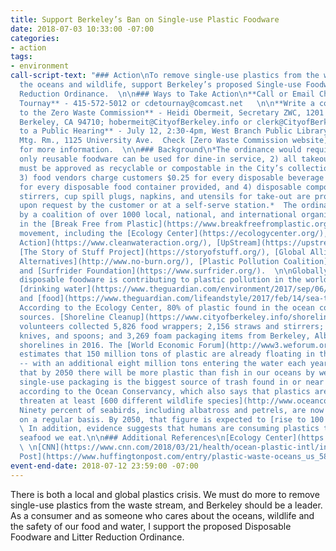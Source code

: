 ```yaml
---
title: Support Berkeley’s Ban on Single-use Plastic Foodware
date: 2018-07-03 10:33:00 -07:00
categories:
- action
tags:
- environment
call-script-text: "### Action\nTo remove single-use plastics from the wastestream,
  the oceans and wildlife, support Berkeley’s proposed Single-use Foodware and Litter
  Reduction Ordinance.  \n\n### Ways to Take Action\n**Call or Email Christienne de
  Tournay** - 415-572-5012 or cdetournay@comcast.net   \n\n**Write a comment letter
  to the Zero Waste Commission** - Heidi Obermeit, Secretary ZWC, 1201 Second St.,
  Berkeley, CA 94710; hobermeit@CityofBerkeley.info or clerk@CityofBerkeley.info  \n\n**Come
  to a Public Hearing** - July 12, 2:30-4pm, West Branch Public Library Community
  Mtg. Rm., 1125 University Ave.  Check [Zero Waste Commission website](https://www.cityofberkeley.info/Clerk/Commissions/Commissions__Zero_Waste_Commission_Homepage.aspx)
  for more information.  \n\n### Background\n*The ordinance would require that 1)
  only reusable foodware can be used for dine-in service, 2) all takeout foodware
  must be approved as recyclable or compostable in the City’s collection programs,
  3) food vendors charge customers $0.25 for every disposable beverage cup and $0.25
  for every disposable food container provided, and 4) disposable compostable straws,
  stirrers, cup spill plugs, napkins, and utensils for take-out are provided only
  upon request by the customer or at a self-serve station.*  The ordinance is supported
  by a coalition of over 1000 local, national, and international organizations participating
  in the [Break Free from Plastic](https://www.breakfreefromplastic.org/) (BFFP) global
  movement, including the [Ecology Center](https://ecologycenter.org/), [Clean Water
  Action](https://www.cleanwateraction.org/), [UpStream](https://upstreampolicy.org/),
  [The Story of Stuff Project](https://storyofstuff.org/), [Global Alliance for Incinerator
  Alternatives](http://www.no-burn.org/), [Plastic Pollution Coalition](http://www.plasticpollutioncoalition.org/),
  and [Surfrider Foundation](https://www.surfrider.org/).  \n\nGlobally, single-use
  disposable foodware is contributing to plastic pollution in the world’s [oceans](https://www.nytimes.com/2018/03/22/climate/great-pacific-garbage-patch.html),
  [drinking water](https://www.theguardian.com/environment/2017/sep/06/plastic-fibres-found-tap-water-around-world-study-reveals),
  and [food](https://www.theguardian.com/lifeandstyle/2017/feb/14/sea-to-plate-plastic-got-into-fish).
  According to the Ecology Center, 80% of plastic found in the ocean comes from land-based
  sources. [Shoreline Cleanup](https://www.cityofberkeley.info/shorelinecleanup/)
  volunteers collected 5,826 food wrappers; 2,156 straws and stirrers; 1,577 forks,
  knives, and spoons; and 3,269 foam packaging items from Berkeley, Albany, and Emeryville
  shorelines in 2016. The [World Economic Forum](http://www3.weforum.org/docs/WEF_The_New_Plastics_Economy.pdf)
  estimates that 150 million tons of plastic are already floating in the world’s oceans
  -- with an additional eight million tons entering the water each year. It is [estimated](https://www.weforum.org/press/2016/01/more-plastic-than-fish-in-the-ocean-by-2050-report-offers-blueprint-for-change/)
  that by 2050 there will be more plastic than fish in our oceans by weight.  Worldwide,
  single-use packaging is the biggest source of trash found in or near bodies of water,
  according to the Ocean Conservancy, which also says that plastics are believed to
  threaten at least [600 different wildlife species](http://www.oceanconservancy.org/our-work/marine-debris/2015-data-release/2015-data-release-pdf.pdf).
  Ninety percent of seabirds, including albatross and petrels, are now eating plastics
  on a regular basis. By 2050, that figure is expected to [rise to 100 percent](http://news.nationalgeographic.com/2015/09/15092-plastic-seabirds-albatross-australia/).
  \ In addition, evidence suggests that humans are consuming plastics through the
  seafood we eat.\n\n### Additional References\n[Ecology Center](https://ecologycenter.org/blog/press-release-berkeley-legislation-aims-to-curb-use-of-disposable-foodware/)
  \ \n[CNN](https://www.cnn.com/2018/03/21/health/ocean-plastic-intl/index.html)  \n[Huffington
  Post](https://www.huffingtonpost.com/entry/plastic-waste-oceans_us_58fed37be4b0c46f0781d426)"
event-end-date: 2018-07-12 23:59:00 -07:00
---
```


There is both a local and global plastics crisis.  We must do more to remove single-use plastics from the waste stream, and Berkeley should be a leader.  As a consumer and as someone who cares about the oceans, wildlife and the safety of our food and water, I support the proposed Disposable Foodware and Litter Reduction Ordinance.